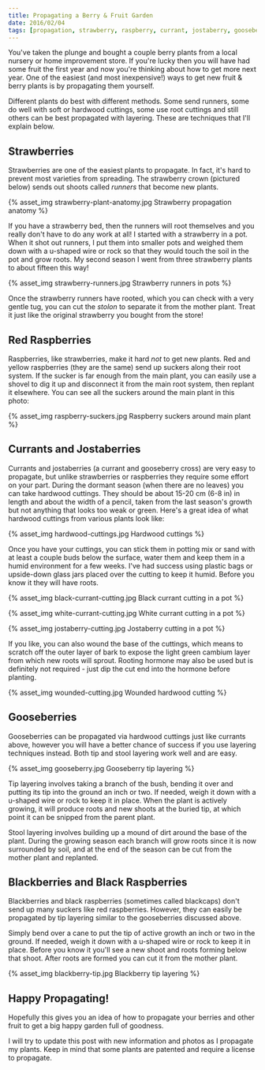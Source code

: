 ```yaml
---
title: Propagating a Berry & Fruit Garden
date: 2016/02/04
tags: [propagation, strawberry, raspberry, currant, jostaberry, gooseberry, blackberry]
---
```

You've taken the plunge and bought a couple berry plants from a local nursery or home improvement store. If you're lucky then you will have had some fruit the first year and now you're thinking about how to get more next year. One of the easiest (and most inexpensive!) ways to get new fruit & berry plants is by propagating them yourself.

Different plants do best with different methods. Some send runners, some do well with soft or hardwood cuttings, some use root cuttings and still others can be best propagated with layering. These are techniques that I'll explain below.

## Strawberries

Strawberries are one of the easiest plants to propagate. In fact, it's hard to prevent most varieties from spreading. The strawberry crown (pictured below) sends out shoots called *runners* that become new plants.

{% asset_img strawberry-plant-anatomy.jpg Strawberry propagation anatomy %}

If you have a strawberry bed, then the runners will root themselves and you really don't have to do any work at all! I started with a strawberry in a pot. When it shot out runners, I put them into smaller pots and weighed them down with a u-shaped wire or rock so that they would touch the soil in the pot and grow roots. My second season I went from three strawberry plants to about fifteen this way!

{% asset_img strawberry-runners.jpg Strawberry runners in pots %}

Once the strawberry runners have rooted, which you can check with a very gentle tug, you can cut the *stolon* to separate it from the mother plant. Treat it just like the original strawberry you bought from the store!

## Red Raspberries

Raspberries, like strawberries, make it hard *not* to get new plants. Red and yellow raspberries (they are the same) send up suckers along their root system. If the sucker is far enough from the main plant, you can easily use a shovel to dig it up and disconnect it from the main root system, then replant it elsewhere. You can see all the suckers around the main plant in this photo:

{% asset_img raspberry-suckers.jpg Raspberry suckers around main plant %}

## Currants and Jostaberries

Currants and jostaberries (a currant and gooseberry cross) are very easy to propagate, but unlike strawberries or raspberries they require some effort on your part. During the dormant season (when there are no leaves) you can take hardwood cuttings. They should be about 15-20 cm (6-8 in) in length and about the width of a pencil, taken from the last season's growth but not anything that looks too weak or green. Here's a great idea of what hardwood cuttings from various plants look like:

{% asset_img hardwood-cuttings.jpg Hardwood cuttings %}

Once you have your cuttings, you can stick them in potting mix or sand with at least a couple buds below the surface, water them and keep them in a humid environment for a few weeks. I've had success using plastic bags or upside-down glass jars placed over the cutting to keep it humid. Before you know it they will have roots.

{% asset_img black-currant-cutting.jpg Black currant cutting in a pot %}

{% asset_img white-currant-cutting.jpg White currant cutting in a pot %}

{% asset_img jostaberry-cutting.jpg Jostaberry cutting in a pot %}

If you like, you can also wound the base of the cuttings, which means to scratch off the outer layer of bark to expose the light green cambium layer from which new roots will sprout. Rooting hormone may also be used but is definitely not required - just dip the cut end into the hormone before planting.

{% asset_img wounded-cutting.jpg Wounded hardwood cutting %}

## Gooseberries

Gooseberries can be propagated via hardwood cuttings just like currants above, however you will have a better chance of success if you use layering techniques instead. Both tip and stool layering work well and are easy.

{% asset_img gooseberry.jpg Gooseberry tip layering %}

Tip layering involves taking a branch of the bush, bending it over and putting its tip into the ground an inch or two. If needed, weigh it down with a u-shaped wire or rock to keep it in place. When the plant is actively growing, it will produce roots and new shoots at the buried tip, at which point it can be snipped from the parent plant.

Stool layering involves building up a mound of dirt around the base of the plant. During the growing season each branch will grow roots since it is now surrounded by soil, and at the end of the season can be cut from the mother plant and replanted.

## Blackberries and Black Raspberries

Blackberries and black raspberries (sometimes called blackcaps) don't send up many suckers like red raspberries. However, they can easily be propagated by tip layering similar to the gooseberries discussed above.

Simply bend over a cane to put the tip of active growth an inch or two in the ground. If needed, weigh it down with a u-shaped wire or rock to keep it in place. Before you know it you'll see a new shoot and roots forming below that shoot. After roots are formed you can cut it from the mother plant.

{% asset_img blackberry-tip.jpg Blackberry tip layering %}

## Happy Propagating!

Hopefully this gives you an idea of how to propagate your berries and other fruit to get a big happy garden full of goodness.

I will try to update this post with new information and photos as I propagate my plants. Keep in mind that some plants are patented and require a license to propagate.
